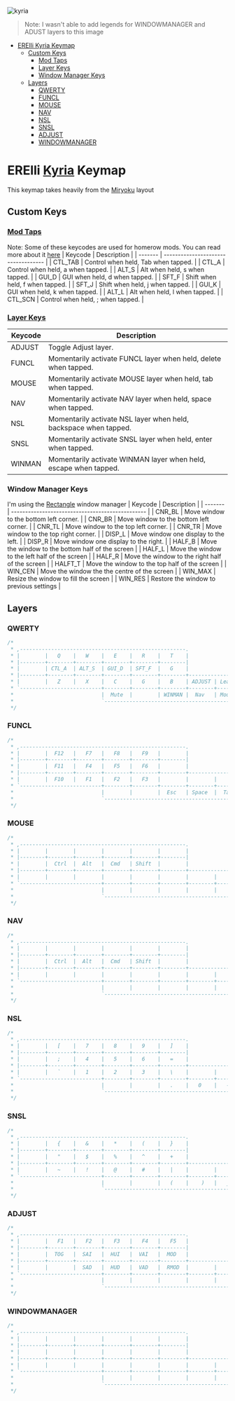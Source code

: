 ![kyria](https://user-images.githubusercontent.com/32199063/116836020-9ac9d380-ab9f-11eb-834a-be092c02be64.png)
> Note: I wasn't able to add legends for WINDOWMANAGER and ADUST layers to this image
- [ERElli Kyria Keymap](#erelli-kyria-keymap)
  - [Custom Keys](#custom-keys)
    - [Mod Taps](#mod-taps)
    - [Layer Keys](#layer-keys)
    - [Window Manager Keys](#window-manager-keys)
  - [Layers](#layers)
    - [QWERTY](#qwerty)
    - [FUNCL](#funcl)
    - [MOUSE](#mouse)
    - [NAV](#nav)
    - [NSL](#nsl)
    - [SNSL](#snsl)
    - [ADJUST](#adjust)
    - [WINDOWMANAGER](#windowmanager)
# ERElli [Kyria](https://github.com/splitkb/kyria) Keymap
This keymap takes heavily from the [Miryoku](https://github.com/manna-harbour/qmk_firmware/tree/miryoku/users/manna-harbour_miryoku) layout
## Custom Keys
### [Mod Taps](https://docs.qmk.fm/#/mod_tap)
Note: Some of these keycodes are used for homerow mods. You can read more about it [here](https://precondition.github.io/home-row-mods)
| Keycode | Description                         |
| ------- | ----------------------------------- |
| CTL_TAB | Control when held, Tab when tapped. |
| CTL_A   | Control when held, a when tapped.   |
| ALT_S   | Alt when held, s when tapped.       |
| GUI_D   | GUI when held, d when tapped.       |
| SFT_F   | Shift when held, f when tapped.     |
| SFT_J   | Shift when held, j when tapped.     |
| GUI_K   | GUI when held, k when tapped.       |
| ALT_L   | Alt when held, l when tapped.       |
| CTL_SCN | Control when held, ; when tapped.   |

### [Layer Keys](https://docs.qmk.fm/#/feature_layers)
| Keycode | Description                                                                |
| ------- | -------------------------------------------------------------------------- |
| ADJUST  | Toggle Adjust layer.                                                       |
| FUNCL   | Momentarily activate FUNCL layer when held, delete when tapped.            |
| MOUSE   | Momentarily activate MOUSE layer when held, tab when tapped.               |
| NAV     | Momentarily activate NAV layer when held, space when tapped.               |
| NSL     | Momentarily activate NSL layer when held, backspace when tapped.           |
| SNSL    | Momentarily activate SNSL layer when held, enter when tapped.              |
| WINMAN  | Momentarily activate WINMAN layer when held, escape when tapped.           |

### Window Manager Keys
I'm using the [Rectangle](https://github.com/rxhanson/Rectangle) window manager
| Keycode | Description                                      |
| ------- | ------------------------------------------------ |
| CNR_BL  | Move window to the bottom left corner.           |
| CNR_BR  | Move window to the bottom left corner.           |
| CNR_TL  | Move window to the top left corner.              |
| CNR_TR  | Move window to the top right corner.             |
| DISP_L  | Move window one display to the left.             |
| DISP_R  | Move window one display to the right.            |
| HALF_B  | Move the window to the bottom half of the screen |
| HALF_L  | Move the window to the left half of the screen   |
| HALF_R  | Move the window to the right half of the screen  |
| HALFT_T | Move the window to the top half of the screen    |
| WIN_CEN | Move the window the the centre of the screen     |
| WIN_MAX | Resize the window to fill the screen             |
| WIN_RES | Restore the window to previous settings          |


## Layers
### QWERTY
```c
/*
 * ,-----------------------------------------------------.                                      ,-----------------------------------------------------.
 * |        |   Q    |   W    |   E    |   R    |   T    |                                      |   Y    |   U    |   I    |   O    |   P    |        |
 * |--------+--------+--------+--------+--------+--------|                                      |--------+--------+--------+--------+--------+--------|
 * |        | CTL_A  | ALT_S  | GUI_D  | SFT_F  |   G    |                                      |   H    | SFT_J  | GUI_K  | ALT_L  | CTL_SCN|        |
 * |--------+--------+--------+--------+--------+--------+-----------------.  ,-----------------+--------+--------+--------+--------+--------+--------|
 * |        |   Z    |   X    |   C    |   G    |   B    | ADJUST | Leader |  | Leader |        |   N    |   M    |  ,  <  |  .  >  |  /  ?  |        |
 * `--------------------------+--------+--------+--------+--------+--------|  |--------+--------+--------+--------+--------+--------------------------'
 *                            |  Mute  |        | WINMAN |  Nav   | Mouse  |  |  SNSL  |  NSL   | FUNCL  |        |  DEL   |
 *                            `--------------------------------------------'  `--------------------------------------------'
 */
```

### FUNCL
```c
/*
 * ,-----------------------------------------------------.                                      ,-----------------------------------------------------.
 * |        |  F12   |   F7   |   F8   |   F9   |        |                                      |        |        |        |        |        |        |
 * |--------+--------+--------+--------+--------+--------|                                      |--------+--------+--------+--------+--------+--------|
 * |        |  F11   |   F4   |   F5   |   F6   |        |                                      |        | Shift  |  Cmd   |  Alt   |  Ctrl  |        |
 * |--------+--------+--------+--------+--------+--------+-----------------.  ,-----------------+--------+--------+--------+--------+--------+--------|
 * |        |  F10   |   F1   |   F2   |   F3   |        |        |        |  |        |        |        |        |        |        |        |        |
 * `--------------------------+--------+--------+--------+--------+--------|  |--------+--------+--------+--------+--------+--------------------------'
 *                            |        |        |  Esc   | Space  |  Tab   |  |        |        |        |        |        |
 *                            `--------------------------------------------'  `--------------------------------------------'
 */
```

### MOUSE
```c
/*
 * ,-----------------------------------------------------.                                      ,-----------------------------------------------------.
 * |        |        |        |        |        |        |                                      |        |        |        |        |        |        |
 * |--------+--------+--------+--------+--------+--------|                                      |--------+--------+--------+--------+--------+--------|
 * |        |  Ctrl  |  Alt   |  Cmd   | Shift  |        |                                      |        |  MC L  |  MC D  |  MC U  |  MC R  |        |
 * |--------+--------+--------+--------+--------+--------+-----------------.  ,-----------------+--------+--------+--------+--------+--------+--------|
 * |        |        |        |        |        |        |        |        |  |        |        |        |  MW L  |  MW D  |  MW U  |  MW R  |        |
 * `--------------------------+--------+--------+--------+--------+--------|  |--------+--------+--------+--------+--------+--------------------------'
 *                            |        |        |        |        |        |  |  MB1   |  MB2   |  MB3   |        |        |
 *                            `--------------------------------------------'  `--------------------------------------------'
 */
```

### NAV
```c
/*
 * ,-----------------------------------------------------.                                      ,-----------------------------------------------------.
 * |        |        |        |        |        |        |                                      |  Undo  |  Cut   |  Copy  | Paste  |  Redo  |        |
 * |--------+--------+--------+--------+--------+--------|                                      |--------+--------+--------+--------+--------+--------|
 * |        |  Ctrl  |  Alt   |  Cmd   | Shift  |        |                                      |  Caps  |  Left  |  Down  |   Up   | Right  |        |
 * |--------+--------+--------+--------+--------+--------+-----------------.  ,-----------------+--------+--------+--------+--------+--------+--------|
 * |        |        |        |        |        |        |        |        |  |        |        |        |  Home  | Pg Dn  | Pg Up  |  End   |        |
 * `--------------------------+--------+--------+--------+--------+--------|  |--------+--------+--------+--------+--------+--------------------------'
 *                            |        |        |        |        |        |  | Enter  |  Bspc  | Delete |        |        |
 *                            `--------------------------------------------'  `--------------------------------------------'
 */
```

### NSL
```c
/*
 * ,-----------------------------------------------------.                                      ,-----------------------------------------------------.
 * |        |   [    |   7    |   8    |   9    |   ]    |                                      |        |        |        |        |        |        |
 * |--------+--------+--------+--------+--------+--------|                                      |--------+--------+--------+--------+--------+--------|
 * |        |   ;    |   4    |   5    |   6    |   =    |                                      |        | Shift  |  Cmd   |  Alt   |  Ctrl  |        |
 * |--------+--------+--------+--------+--------+--------+-----------------.  ,-----------------+--------+--------+--------+--------+--------+--------|
 * |        |   `    |   1    |   2    |   3    |   \    |        |        |  |        |        |        |        |        |        |        |        |
 * `--------------------------+--------+--------+--------+--------+--------|  |--------+--------+--------+--------+--------+--------------------------'
 *                            |        |        |   .    |   0    |   -    |  |        |        |        |        |        |
 *                            `--------------------------------------------'  `--------------------------------------------'
 */
```

### SNSL
```c
/*
 * ,-----------------------------------------------------.                                      ,-----------------------------------------------------.
 * |        |   {    |   &    |   *    |   (    |   }    |                                      |        |        |        |        |        |        |
 * |--------+--------+--------+--------+--------+--------|                                      |--------+--------+--------+--------+--------+--------|
 * |        |   "    |   $    |   %    |   ^    |   +    |                                      |        | Shift  |  Cmd   |  Alt   |  Ctrl  |        |
 * |--------+--------+--------+--------+--------+--------+-----------------.  ,-----------------+--------+--------+--------+--------+--------+--------|
 * |        |   ~    |   !    |   @    |   #    |   |    |        |        |  |        |        |        |        |        |        |        |        |
 * `--------------------------+--------+--------+--------+--------+--------|  |--------+--------+--------+--------+--------+--------------------------'
 *                            |        |        |   (    |    )   |   _    |  |        |        |        |        |        |
 *                            `--------------------------------------------'  `--------------------------------------------'
 */
```

### ADJUST
```c
/*
 * ,-----------------------------------------------------.                                      ,-----------------------------------------------------.
 * |        |   F1   |   F2   |   F3   |   F4   |   F5   |                                      |   F6   |   F7   |   F8   |   F9   |  F10   |        |
 * |--------+--------+--------+--------+--------+--------|                                      |--------+--------+--------+--------+--------+--------|
 * |        |  TOG   |  SAI   |  HUI   |  VAI   |  MOD   |                                      |        |  BRMU  |        |  F11   |  F12   |        |
 * |--------+--------+--------+--------+--------+--------+-----------------.  ,-----------------+--------+--------+--------+--------+--------+--------|
 * |        |        |  SAD   |  HUD   |  VAD   |  RMOD  |        |        |  |        |        |        |  BRMD  |        |        |        |        |
 * `--------------------------+--------+--------+--------+--------+--------|  |--------+--------+--------+--------+--------+--------------------------'
 *                            |        |        |        |        |        |  |        |        |        |        |        |
 *                            `--------------------------------------------'  `--------------------------------------------'
 */
```

### WINDOWMANAGER
```c
/*
 * ,-----------------------------------------------------.                                      ,-----------------------------------------------------.
 * |        |        |        |        |        |        |                                      |  Max   | CNR_TL | CNR_TR | CNR_BL | CNR_BR |        |
 * |--------+--------+--------+--------+--------+--------|                                      |--------+--------+--------+--------+--------+--------|
 * |        |        |        |        |        |        |                                      |  Cen   | HALF_L | HALF_B | HALF_T | HALF_R |        |
 * |--------+--------+--------+--------+--------+--------+-----------------.  ,-----------------+--------+--------+--------+--------+--------+--------|
 * |        |        |        |        |        |        |        |        |  |        |        | NewWin | DISP_L |        |        | DISP_R |        |
 * `--------------------------+--------+--------+--------+--------+--------|  |--------+--------+--------+--------+--------+--------------------------'
 *                            |        |        |        |        |        |  |        | WS LFT | WS_RGT |        |  Res   |
 *                            `--------------------------------------------'  `--------------------------------------------'
 */
```

<!--
TEMPLATE
/*
 * ,-----------------------------------------------------.                                      ,-----------------------------------------------------.
 * |        |        |        |        |        |        |                                      |        |        |        |        |        |        |
 * |--------+--------+--------+--------+--------+--------|                                      |--------+--------+--------+--------+--------+--------|
 * |        |        |        |        |        |        |                                      |        |        |        |        |        |        |
 * |--------+--------+--------+--------+--------+--------+-----------------.  ,-----------------+--------+--------+--------+--------+--------+--------|
 * |        |        |        |        |        |        |        |        |  |        |        |        |        |        |        |        |        |
 * `--------------------------+--------+--------+--------+--------+--------|  |--------+--------+--------+--------+--------+--------------------------'
 *                            |        |        |        |        |        |  |        |        |        |        |        |
 *                            `--------------------------------------------'  `--------------------------------------------'
 */
 -->
